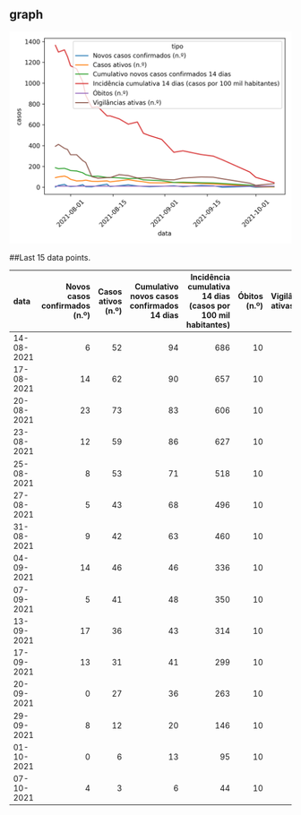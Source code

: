 ## graph

![](time-series.png)

##Last 15 data points.

| data       |   Novos casos confirmados (n.º) |   Casos ativos (n.º) |   Cumulativo novos casos confirmados 14 dias |   Incidência cumulativa 14 dias (casos por 100 mil habitantes) |   Óbitos (n.º) |   Vigilâncias ativas (n.º) |
|:-----------|--------------------------------:|---------------------:|---------------------------------------------:|---------------------------------------------------------------:|---------------:|---------------------------:|
| 14-08-2021 |                               6 |                   52 |                                           94 |                                                            686 |             10 |                         92 |
| 17-08-2021 |                              14 |                   62 |                                           90 |                                                            657 |             10 |                        121 |
| 20-08-2021 |                              23 |                   73 |                                           83 |                                                            606 |             10 |                        112 |
| 23-08-2021 |                              12 |                   59 |                                           86 |                                                            627 |             10 |                         89 |
| 25-08-2021 |                               8 |                   53 |                                           71 |                                                            518 |             10 |                         90 |
| 27-08-2021 |                               5 |                   43 |                                           68 |                                                            496 |             10 |                         93 |
| 31-08-2021 |                               9 |                   42 |                                           63 |                                                            460 |             10 |                         75 |
| 04-09-2021 |                              14 |                   46 |                                           46 |                                                            336 |             10 |                         71 |
| 07-09-2021 |                               5 |                   41 |                                           48 |                                                            350 |             10 |                         88 |
| 13-09-2021 |                              17 |                   36 |                                           43 |                                                            314 |             10 |                         99 |
| 17-09-2021 |                              13 |                   31 |                                           41 |                                                            299 |             10 |                         96 |
| 20-09-2021 |                               0 |                   27 |                                           36 |                                                            263 |             10 |                         81 |
| 29-09-2021 |                               8 |                   12 |                                           20 |                                                            146 |             10 |                         39 |
| 01-10-2021 |                               0 |                    6 |                                           13 |                                                             95 |             10 |                         18 |
| 07-10-2021 |                               4 |                    3 |                                            6 |                                                             44 |             10 |                         34 |